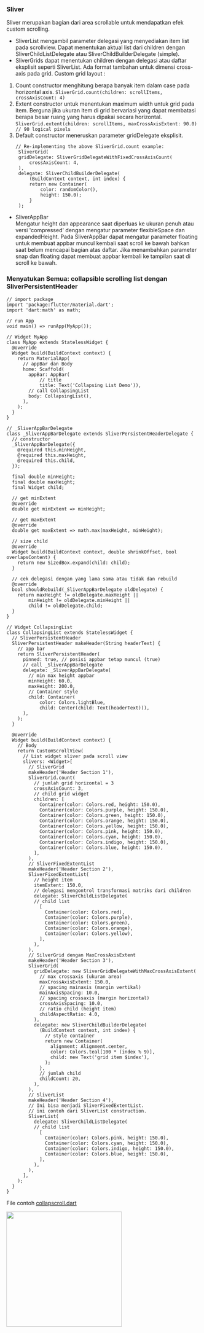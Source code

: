 ### Sliver
Sliver merupakan bagian dari area scrollable untuk mendapatkan efek custom scrolling.
- SliverList mengambil parameter delegasi yang menyediakan item list pada scrollview. 
Dapat menentukan aktual list dari children dengan SliverChildListDelegate atau SliverChildBuilderDelegate (simple).
- SliverGrids dapat menentukan children dengan delegasi atau daftar eksplisit seperti SliverList. 
Ada format tambahan untuk dimensi cross-axis pada grid. 
Custom grid layout :
1. Count constructor menghitung berapa banyak item dalam case pada horizontal axis.
   `SliverGrid.count(children: scrollItems, crossAxisCount: 4)`
2. Extent constructor untuk menentukan maximum width untuk grid pada item. 
   Berguna jika ukuran item di grid bervariasi yang dapat membatasi berapa besar ruang yang harus dipakai secara horizontal. 
   `SliverGrid.extent(children: scrollItems, maxCrossAxisExtent: 90.0) // 90 logical pixels`
3. Default constructor meneruskan parameter gridDelegate eksplisit.
   ```
   // Re-implementing the above SliverGrid.count example:
    SliverGrid(
    gridDelegate: SliverGridDelegateWithFixedCrossAxisCount(
        crossAxisCount: 4,
    ),
    delegate: SliverChildBuilderDelegate(
        (BuildContext context, int index) {
        return new Container(
            color: randomColor(),
            height: 150.0);
        }
    );
   ```
- SliverAppBar\
  Mengatur height dan appearance saat diperluas ke ukuran penuh atau 
  versi 'compressed' dengan mengatur parameter flexibleSpace dan expandedHeight. 
  Pada SliverAppBar dapat mengatur parameter floating untuk membuat appbar muncul kembali 
  saat scroll ke bawah bahkan saat belum mencapai bagian atas daftar. 
  Jika menambahkan parameter snap dan floating dapat membuat appbar kembali ke tampilan saat di scroll ke bawah. 
### Menyatukan Semua: collapsible scrolling list dengan SliverPersistentHeader
```
// import package
import 'package:flutter/material.dart';
import 'dart:math' as math;

// run App
void main() => runApp(MyApp());

// Widget MyApp
class MyApp extends StatelessWidget {
  @override
  Widget build(BuildContext context) {
    return MaterialApp(
      // appBar dan Body
      home: Scaffold(
        appBar: AppBar(
            // title
            title: Text('Collapsing List Demo')),
        // call CollapsingList
        body: CollapsingList(),
      ),
    );
  }
}

// _SliverAppBarDelegate
class _SliverAppBarDelegate extends SliverPersistentHeaderDelegate {
  // constructor
  _SliverAppBarDelegate({
    @required this.minHeight,
    @required this.maxHeight,
    @required this.child,
  });

  final double minHeight;
  final double maxHeight;
  final Widget child;

  // get minExtent
  @override
  double get minExtent => minHeight;

  // get maxExtent
  @override
  double get maxExtent => math.max(maxHeight, minHeight);

  // size child
  @override
  Widget build(BuildContext context, double shrinkOffset, bool overlapsContent) {
    return new SizedBox.expand(child: child);
  }

  // cek delegasi dengan yang lama sama atau tidak dan rebuild
  @override
  bool shouldRebuild(_SliverAppBarDelegate oldDelegate) {
    return maxHeight != oldDelegate.maxHeight ||
        minHeight != oldDelegate.minHeight ||
        child != oldDelegate.child;
  }
}

// Widget CollapsingList
class CollapsingList extends StatelessWidget {
  // SliverPersistentHeader
  SliverPersistentHeader makeHeader(String headerText) {
    // app bar
    return SliverPersistentHeader(
      pinned: true, // posisi appbar tetap muncul (true)
      // call _SliverAppBarDelegate
      delegate: _SliverAppBarDelegate(
        // min max height appbar
        minHeight: 60.0,
        maxHeight: 200.0,
        // Container style
        child: Container(
            color: Colors.lightBlue, 
            child: Center(child: Text(headerText))),
      ),
    );
  }

  @override
  Widget build(BuildContext context) {
    // Body
    return CustomScrollView(
      // List widget sliver pada scroll view
      slivers: <Widget>[
        // SliverGrid
        makeHeader('Header Section 1'),
        SliverGrid.count(
          // jumlah grid horizontal = 3
          crossAxisCount: 3,
          // child grid widget
          children: [
            Container(color: Colors.red, height: 150.0),
            Container(color: Colors.purple, height: 150.0),
            Container(color: Colors.green, height: 150.0),
            Container(color: Colors.orange, height: 150.0),
            Container(color: Colors.yellow, height: 150.0),
            Container(color: Colors.pink, height: 150.0),
            Container(color: Colors.cyan, height: 150.0),
            Container(color: Colors.indigo, height: 150.0),
            Container(color: Colors.blue, height: 150.0),
          ],
        ),
        // SliverFixedExtentList
        makeHeader('Header Section 2'),
        SliverFixedExtentList(
          // height item
          itemExtent: 150.0,
          // delegasi mengontrol transformasi matriks dari children
          delegate: SliverChildListDelegate(
          // child list
            [
              Container(color: Colors.red),
              Container(color: Colors.purple),
              Container(color: Colors.green),
              Container(color: Colors.orange),
              Container(color: Colors.yellow),
            ],
          ),
        ),
        // SilverGrid dengan MaxCrossAxisExtent
        makeHeader('Header Section 3'),
        SliverGrid(
          gridDelegate: new SliverGridDelegateWithMaxCrossAxisExtent(
            // max crossaxis (ukuran area)
            maxCrossAxisExtent: 150.0,
            // spacing mainaxis (margin vertikal)
            mainAxisSpacing: 10.0,
            // spacing crossaxis (margin horizontal)
            crossAxisSpacing: 10.0,
            // ratio child (height item)
            childAspectRatio: 4.0,
          ),
          delegate: new SliverChildBuilderDelegate(
            (BuildContext context, int index) {
              // style container
              return new Container(
                alignment: Alignment.center,
                color: Colors.teal[100 * (index % 9)],
                child: new Text('grid item $index'),
              );
            },
            // jumlah child
            childCount: 20,
          ),
        ),
        // SliverList
        makeHeader('Header Section 4'),
        // Ini bisa menjadi SliverFixedExtentList.
        // ini contoh dari SliverList construction.
        SliverList(
          delegate: SliverChildListDelegate(
          // child list
            [
              Container(color: Colors.pink, height: 150.0),
              Container(color: Colors.cyan, height: 150.0),
              Container(color: Colors.indigo, height: 150.0),
              Container(color: Colors.blue, height: 150.0),
            ],
          ),
        ),
      ],
    );
  }
}
```
File contoh [collapscroll.dart](https://github.com/Fourthten/praxis-academy/blob/master/novice/02-05/latihan/collapscroll.dart)

<img src="https://github.com/Fourthten/praxis-academy/blob/master/novice/02-05/latihan/record/getitall.gif" width="300">

